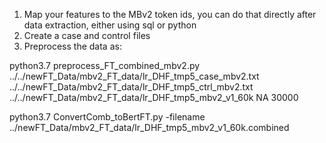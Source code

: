 1. Map your features to the MBv2 token ids, you can do that directly after data extraction, either using sql or python
2. Create a case and control files
3. Preprocess the data as:
   
python3.7 preprocess_FT_combined_mbv2.py ../../newFT_Data/mbv2_FT_data/lr_DHF_tmp5_case_mbv2.txt  ../../newFT_Data/mbv2_FT_data/lr_DHF_tmp5_ctrl_mbv2.txt ../../newFT_Data/mbv2_FT_data/lr_DHF_tmp5_mbv2_v1_60k NA 30000

python3.7 ConvertComb_toBertFT.py -filename ../newFT_Data/mbv2_FT_data/lr_DHF_tmp5_mbv2_v1_60k.combined
